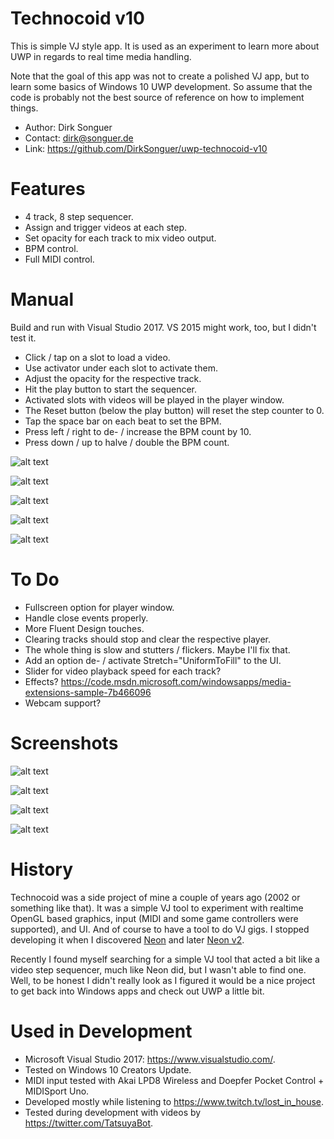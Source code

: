 ﻿# Technocoid v10

This is simple VJ style app. It is used as an experiment to learn more about UWP in
regards to real time media handling.

Note that the goal of this app was not to create a polished VJ app, but to learn some
basics of Windows 10 UWP development. So assume that the code is probably not the best
source of reference on how to implement things.

- Author: Dirk Songuer
- Contact: dirk@songuer.de
- Link: https://github.com/DirkSonguer/uwp-technocoid-v10


# Features

- 4 track, 8 step sequencer.
- Assign and trigger videos at each step.
- Set opacity for each track to mix video output.
- BPM control.
- Full MIDI control.


# Manual

Build and run with Visual Studio 2017. VS 2015 might work, too, but I didn't test it.

- Click / tap on a slot to load a video.
- Use activator under each slot to activate them.
- Adjust the opacity for the respective track.
- Hit the play button to start the sequencer.
- Activated slots with videos will be played in the player window.
- The Reset button (below the play button) will reset the step counter to 0.
- Tap the space bar on each beat to set the BPM.
- Press left / right to de- / increase the BPM count by 10.
- Press down / up to halve / double the BPM count.

![alt text](https://github.com/DirkSonguer/uwp-technocoid-v10/blob/master/screenshots/tcdv10_intro1.png "Technocoid Intro 1")

![alt text](https://github.com/DirkSonguer/uwp-technocoid-v10/blob/master/screenshots/tcdv10_intro2.png "Technocoid Intro 2")

![alt text](https://github.com/DirkSonguer/uwp-technocoid-v10/blob/master/screenshots/tcdv10_intro3.png "Technocoid Intro 3")

![alt text](https://github.com/DirkSonguer/uwp-technocoid-v10/blob/master/screenshots/tcdv10_intro4.png "Technocoid Intro 4")

![alt text](https://github.com/DirkSonguer/uwp-technocoid-v10/blob/master/screenshots/tcdv10_intro5.png "Technocoid Intro 5")


# To Do

- Fullscreen option for player window.
- Handle close events properly.
- More Fluent Design touches.
- Clearing tracks should stop and clear the respective player.
- The whole thing is slow and stutters / flickers. Maybe I'll fix that.
- Add an option de- / activate Stretch="UniformToFill" to the UI.
- Slider for video playback speed for each track?
- Effects? https://code.msdn.microsoft.com/windowsapps/media-extensions-sample-7b466096
- Webcam support?


# Screenshots
![alt text](https://github.com/DirkSonguer/uwp-technocoid-v10/blob/master/screenshots/tcdv10_screen1.png "Technocoid v10 Screenshot")

![alt text](https://github.com/DirkSonguer/uwp-technocoid-v10/blob/master/screenshots/tcdv10_screen2.png "Technocoid v10 Screenshot")

![alt text](https://github.com/DirkSonguer/uwp-technocoid-v10/blob/master/screenshots/tcdv10_screen3.png "Technocoid v10 Screenshot")

![alt text](https://github.com/DirkSonguer/uwp-technocoid-v10/blob/master/screenshots/tcdv10_screen4.png "Technocoid v10 Screenshot")


# History

Technocoid was a side project of mine a couple of years ago (2002 or something like that).
It was a simple VJ tool to experiment with realtime OpenGL based graphics, input (MIDI and
some game controllers were supported), and UI. And of course to have a tool to do VJ gigs.
I stopped developing it when I discovered [Neon](http://xplsv.com/neon/) and later [Neon v2](http://neonv2.com/).

Recently I found myself searching for a simple VJ tool that acted a bit like a video step
sequencer, much like Neon did, but I wasn't able to find one. Well, to be honest I didn't
really look as I figured it would be a nice project to get back into Windows apps and check
out UWP a little bit.


# Used in Development

- Microsoft Visual Studio 2017: https://www.visualstudio.com/.
- Tested on Windows 10 Creators Update.
- MIDI input tested with Akai LPD8 Wireless and Doepfer Pocket Control + MIDISport Uno.
- Developed mostly while listening to https://www.twitch.tv/lost_in_house.
- Tested during development with videos by https://twitter.com/TatsuyaBot.

